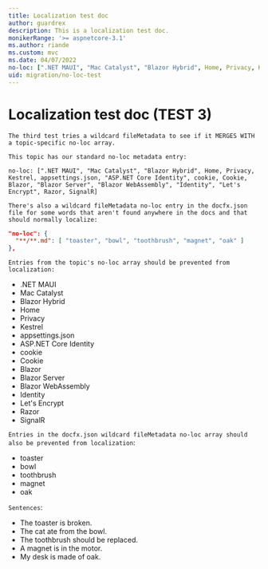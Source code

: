 ```yaml
---
title: Localization test doc
author: guardrex
description: This is a localization test doc.
monikerRange: '>= aspnetcore-3.1'
ms.author: riande
ms.custom: mvc
ms.date: 04/07/2022
no-loc: [".NET MAUI", "Mac Catalyst", "Blazor Hybrid", Home, Privacy, Kestrel, appsettings.json, "ASP.NET Core Identity", cookie, Cookie, Blazor, "Blazor Server", "Blazor WebAssembly", "Identity", "Let's Encrypt", Razor, SignalR]
uid: migration/no-loc-test
---
```

# Localization test doc (TEST 3)

`The third test tries a wildcard fileMetadata to see if it MERGES WITH a topic-specific no-loc array.`

`This topic has our standard no-loc metadata entry:`

```
no-loc: [".NET MAUI", "Mac Catalyst", "Blazor Hybrid", Home, Privacy, Kestrel, appsettings.json, "ASP.NET Core Identity", cookie, Cookie, Blazor, "Blazor Server", "Blazor WebAssembly", "Identity", "Let's Encrypt", Razor, SignalR]
```

`There's also a wildcard fileMetadata no-loc entry in the docfx.json file for some words that aren't found anywhere in the docs and that should normally localize:`

```json
"no-loc": {
  "**/**.md": [ "toaster", "bowl", "toothbrush", "magnet", "oak" ]
},
```

`Entries from the topic's no-loc array should be prevented from localization:`

* .NET MAUI
* Mac Catalyst
* Blazor Hybrid
* Home
* Privacy
* Kestrel
* appsettings.json
* ASP.NET Core Identity
* cookie
* Cookie
* Blazor
* Blazor Server
* Blazor WebAssembly
* Identity
* Let's Encrypt
* Razor
* SignalR

`Entries in the docfx.json wildcard fileMetadata no-loc array should also be prevented from localization`:

* toaster
* bowl
* toothbrush
* magnet
* oak

`Sentences`:

* The toaster is broken.
* The cat ate from the bowl.
* The toothbrush should be replaced.
* A magnet is in the motor.
* My desk is made of oak.
